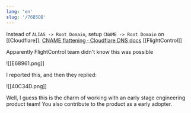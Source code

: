 ```yaml
---
lang: 'en'
slug: '/76B5DB'
---
```


Instead of `ALIAS -> Root Domain`, setup `CNAME -> Root Domain` on [[Cloudflare]]. [CNAME flattening · Cloudflare DNS docs](https://developers.cloudflare.com/dns/cname-flattening/) [[FlightControl]]

Apparently FlightControl team didn't know this was possible

![[E68961.png]]

I reported this, and then they replied:

![[40C34D.png]]

Well, I guess this is the charm of working with an early stage engineering product team! You also contribute to the product as a early adopter.
